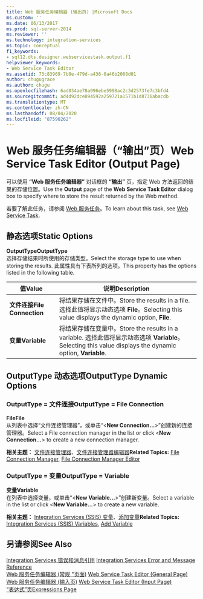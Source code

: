 ```yaml
---
title: Web 服务任务编辑器 (输出页) |Microsoft Docs
ms.custom: ''
ms.date: 06/13/2017
ms.prod: sql-server-2014
ms.reviewer: ''
ms.technology: integration-services
ms.topic: conceptual
f1_keywords:
- sql12.dts.designer.webservicestask.output.f1
helpviewer_keywords:
- Web Service Task Editor
ms.assetid: 73c83969-7b0e-479d-a436-0a46b2068d01
author: chugugrace
ms.author: chugu
ms.openlocfilehash: 6ad034ae78a096ebe5998ac2c3d2573fe7c3bfd4
ms.sourcegitcommit: ad4d92dce894592a259721a1571b1d8736abacdb
ms.translationtype: MT
ms.contentlocale: zh-CN
ms.lasthandoff: 08/04/2020
ms.locfileid: "87590262"
---
```

# <a name="web-service-task-editor-output-page"></a><span data-ttu-id="228ba-102">Web 服务任务编辑器（“输出”页）</span><span class="sxs-lookup"><span data-stu-id="228ba-102">Web Service Task Editor (Output Page)</span></span>
  <span data-ttu-id="228ba-103">可以使用 **“Web 服务任务编辑器”** 对话框的 **“输出”** 页，指定 Web 方法返回的结果的存储位置。</span><span class="sxs-lookup"><span data-stu-id="228ba-103">Use the **Output** page of the **Web Service Task Editor** dialog box to specify where to store the result returned by the Web method.</span></span>  
  
 <span data-ttu-id="228ba-104">若要了解此任务，请参阅 [Web 服务任务](control-flow/web-service-task.md)。</span><span class="sxs-lookup"><span data-stu-id="228ba-104">To learn about this task, see [Web Service Task](control-flow/web-service-task.md).</span></span>  
  
## <a name="static-options"></a><span data-ttu-id="228ba-105">静态选项</span><span class="sxs-lookup"><span data-stu-id="228ba-105">Static Options</span></span>  
 <span data-ttu-id="228ba-106">**OutputType**</span><span class="sxs-lookup"><span data-stu-id="228ba-106">**OutputType**</span></span>  
 <span data-ttu-id="228ba-107">选择存储结果时所使用的存储类型。</span><span class="sxs-lookup"><span data-stu-id="228ba-107">Select the storage type to use when storing the results.</span></span> <span data-ttu-id="228ba-108">此属性具有下表所列的选项。</span><span class="sxs-lookup"><span data-stu-id="228ba-108">This property has the options listed in the following table.</span></span>  
  
|<span data-ttu-id="228ba-109">值</span><span class="sxs-lookup"><span data-stu-id="228ba-109">Value</span></span>|<span data-ttu-id="228ba-110">说明</span><span class="sxs-lookup"><span data-stu-id="228ba-110">Description</span></span>|  
|-----------|-----------------|  
|<span data-ttu-id="228ba-111">**文件连接**</span><span class="sxs-lookup"><span data-stu-id="228ba-111">**File Connection**</span></span>|<span data-ttu-id="228ba-112">将结果存储在文件中。</span><span class="sxs-lookup"><span data-stu-id="228ba-112">Store the results in a file.</span></span> <span data-ttu-id="228ba-113">选择此值将显示动态选项 **File**。</span><span class="sxs-lookup"><span data-stu-id="228ba-113">Selecting this value displays the dynamic option, **File**.</span></span>|  
|<span data-ttu-id="228ba-114">**变量**</span><span class="sxs-lookup"><span data-stu-id="228ba-114">**Variable**</span></span>|<span data-ttu-id="228ba-115">将结果存储在变量中。</span><span class="sxs-lookup"><span data-stu-id="228ba-115">Store the results in a variable.</span></span> <span data-ttu-id="228ba-116">选择此值将显示动态选项 **Variable**。</span><span class="sxs-lookup"><span data-stu-id="228ba-116">Selecting this value displays the dynamic option, **Variable**.</span></span>|  
  
## <a name="outputtype-dynamic-options"></a><span data-ttu-id="228ba-117">OutputType 动态选项</span><span class="sxs-lookup"><span data-stu-id="228ba-117">OutputType Dynamic Options</span></span>  
  
### <a name="outputtype--file-connection"></a><span data-ttu-id="228ba-118">OutputType = 文件连接</span><span class="sxs-lookup"><span data-stu-id="228ba-118">OutputType = File Connection</span></span>  
 <span data-ttu-id="228ba-119">**File**</span><span class="sxs-lookup"><span data-stu-id="228ba-119">**File**</span></span>  
 <span data-ttu-id="228ba-120">从列表中选择“文件连接管理器”，或单击“\<**New Connection...**>”创建新的连接管理器。</span><span class="sxs-lookup"><span data-stu-id="228ba-120">Select a File connection manager in the list or click \<**New Connection...**> to create a new connection manager.</span></span>  
  
 <span data-ttu-id="228ba-121">**相关主题：** [文件连接管理器](connection-manager/file-connection-manager.md)、[文件连接管理器编辑器](../../2014/integration-services/file-connection-manager-editor.md)</span><span class="sxs-lookup"><span data-stu-id="228ba-121">**Related Topics:** [File Connection Manager](connection-manager/file-connection-manager.md), [File Connection Manager Editor](../../2014/integration-services/file-connection-manager-editor.md)</span></span>  
  
### <a name="outputtype--variable"></a><span data-ttu-id="228ba-122">OutputType = 变量</span><span class="sxs-lookup"><span data-stu-id="228ba-122">OutputType = Variable</span></span>  
 <span data-ttu-id="228ba-123">**变量**</span><span class="sxs-lookup"><span data-stu-id="228ba-123">**Variable**</span></span>  
 <span data-ttu-id="228ba-124">在列表中选择变量，或单击“\<**New Variable...**>”创建新变量。</span><span class="sxs-lookup"><span data-stu-id="228ba-124">Select a variable in the list or click \<**New Variable...**> to create a new variable.</span></span>  
  
 <span data-ttu-id="228ba-125">**相关主题：** [Integration Services &#40;SSIS&#41; 变量](integration-services-ssis-variables.md)、[添加变量](../../2014/integration-services/add-variable.md)</span><span class="sxs-lookup"><span data-stu-id="228ba-125">**Related Topics:**  [Integration Services &#40;SSIS&#41; Variables](integration-services-ssis-variables.md), [Add Variable](../../2014/integration-services/add-variable.md)</span></span>  
  
## <a name="see-also"></a><span data-ttu-id="228ba-126">另请参阅</span><span class="sxs-lookup"><span data-stu-id="228ba-126">See Also</span></span>  
 <span data-ttu-id="228ba-127">[Integration Services 错误和消息引用](../../2014/integration-services/integration-services-error-and-message-reference.md) </span><span class="sxs-lookup"><span data-stu-id="228ba-127">[Integration Services Error and Message Reference](../../2014/integration-services/integration-services-error-and-message-reference.md) </span></span>  
 <span data-ttu-id="228ba-128">[Web 服务任务编辑器 &#40;常规 "页面&#41;](general-page-of-integration-services-designers-options.md) </span><span class="sxs-lookup"><span data-stu-id="228ba-128">[Web Service Task Editor &#40;General Page&#41;](general-page-of-integration-services-designers-options.md) </span></span>  
 <span data-ttu-id="228ba-129">[Web 服务任务编辑器 &#40;输入页&#41;](../../2014/integration-services/web-service-task-editor-input-page.md) </span><span class="sxs-lookup"><span data-stu-id="228ba-129">[Web Service Task Editor &#40;Input Page&#41;](../../2014/integration-services/web-service-task-editor-input-page.md) </span></span>  
 [<span data-ttu-id="228ba-130">“表达式”页</span><span class="sxs-lookup"><span data-stu-id="228ba-130">Expressions Page</span></span>](expressions/expressions-page.md)  
  
  
